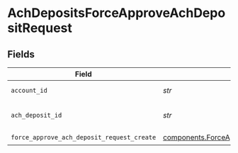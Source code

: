 # AchDepositsForceApproveAchDepositRequest


## Fields

| Field                                                                                                            | Type                                                                                                             | Required                                                                                                         | Description                                                                                                      | Example                                                                                                          |
| ---------------------------------------------------------------------------------------------------------------- | ---------------------------------------------------------------------------------------------------------------- | ---------------------------------------------------------------------------------------------------------------- | ---------------------------------------------------------------------------------------------------------------- | ---------------------------------------------------------------------------------------------------------------- |
| `account_id`                                                                                                     | *str*                                                                                                            | :heavy_check_mark:                                                                                               | The account id.                                                                                                  | 01H8FB90ZRRFWXB4XC2JPJ1D4Y                                                                                       |
| `ach_deposit_id`                                                                                                 | *str*                                                                                                            | :heavy_check_mark:                                                                                               | The achDeposit id.                                                                                               | 20230817000319                                                                                                   |
| `force_approve_ach_deposit_request_create`                                                                       | [components.ForceApproveAchDepositRequestCreate](../../models/components/forceapproveachdepositrequestcreate.md) | :heavy_check_mark:                                                                                               | N/A                                                                                                              |                                                                                                                  |